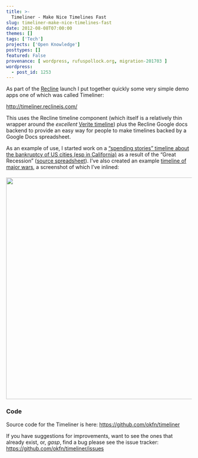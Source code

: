 ```yaml
---
title: >-
  Timeliner - Make Nice Timelines Fast
slug: timeliner-make-nice-timelines-fast
date: 2012-08-08T07:00:00
themes: []
tags: ['Tech']
projects: ['Open Knowledge']
posttypes: []
featured: False
provenance: [ wordpress, rufuspollock.org, migration-201703 ]
wordpress:
  - post_id: 1253
---
```


<p>As part of the <a href="http://reclinejs.com/">Recline</a> launch I put together quickly some very simple demo apps one of which was called Timeliner:</p>

<p><a href="http://timeliner.reclinejs.com/">http://timeliner.reclinejs.com/</a></p>

<p>This uses the Recline timeline component (which itself is a relatively thin wrapper around the <em>excellent</em> <a href="http://timeline.verite.co/">Verite timeline</a>) plus the Recline Google docs backend to provide an easy way for people to make timelines backed by a Google Docs spreadsheet.</p>

<p>As an example of use, I started work on a <a href="http://timeliner.reclinejs.com/?backend=gdocs&amp;url=https://docs.google.com/spreadsheet/ccc?key=0Aon3JiuouxLUdDQ3QlJhOHJnS2x0NkxibUp1YnYwR1E%23gid=0#explorer">“spending stories” timeline about the bankruptcy of US cities (esp in California)</a> as a result of the “Great Recession” (<a href="https://docs.google.com/spreadsheet/ccc?key=0Aon3JiuouxLUdDQ3QlJhOHJnS2x0NkxibUp1YnYwR1E#gid=0">source spreadsheet</a>). I’ve also created an example <a href="http://timeliner.reclinejs.com/?backend=gdocs&amp;url=https://docs.google.com/spreadsheet/ccc?key=0Aon3JiuouxLUdDQ3QlJhOHJnS2x0NkxibUp1YnYwR1E%23gid=0#explorer">timeline of major wars</a>, a screenshot of which I’ve inlined:</p>

<p><img src="http://farm9.staticflickr.com/8285/7508403206_420de3ce5e_b.jpg" style="width: 600px;; margin: auto; display: block; margin-top: 20px;" /></p>

<h3 id="code">Code</h3>

<p>Source code for the Timeliner is here: <a href="https://github.com/okfn/timeliner">https://github.com/okfn/timeliner</a></p>

<p>If you have suggestions for improvements, want to see the ones that already exist, or, <em>gasp</em>, find a bug please see the issue tracker: <a href="https://github.com/okfn/timeliner/issues">https://github.com/okfn/timeliner/issues</a></p>



